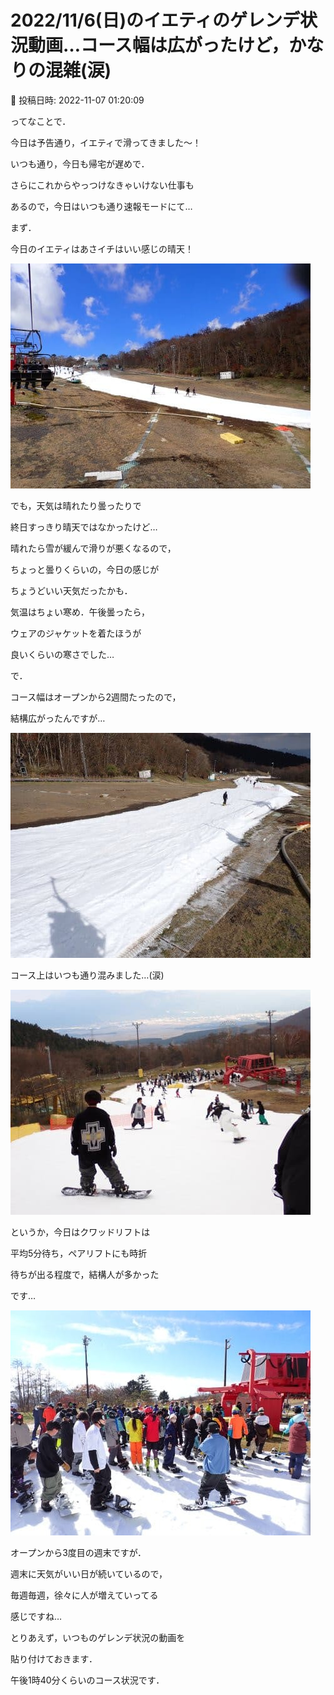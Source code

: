 # 2022/11/6(日)のイエティのゲレンデ状況動画…コース幅は広がったけど，かなりの混雑(涙)

📅 投稿日時: 2022-11-07 01:20:09

ってなことで．


今日は予告通り，イエティで滑ってきました～！





いつも通り，今日も帰宅が遅めで．


さらにこれからやっつけなきゃいけない仕事も


あるので，今日はいつも通り速報モードにて…





まず．


今日のイエティはあさイチはいい感じの晴天！




![8f1298cad2d5892bab00f2b1eb3b8a0b.jpg](images/8f1298cad2d5892bab00f2b1eb3b8a0b.jpg)







でも，天気は晴れたり曇ったりで


終日すっきり晴天ではなかったけど…


晴れたら雪が緩んで滑りが悪くなるので，


ちょっと曇りくらいの，今日の感じが


ちょうどいい天気だったかも．


気温はちょい寒め．午後曇ったら，


ウェアのジャケットを着たほうが


良いくらいの寒さでした…





で．


コース幅はオープンから2週間たったので，


結構広がったんですが…




![f9ba150dbf4e1fb77183141ffa04d21f.jpg](images/f9ba150dbf4e1fb77183141ffa04d21f.jpg)







コース上はいつも通り混みました…(涙)




![674896603c8df2f22d03655544f24b27.jpg](images/674896603c8df2f22d03655544f24b27.jpg)







というか，今日はクワッドリフトは


平均5分待ち，ペアリフトにも時折


待ちが出る程度で，結構人が多かった


です…




![650cb7cee8139c0a0e0468bea6d8457a.jpg](images/650cb7cee8139c0a0e0468bea6d8457a.jpg)







オープンから3度目の週末ですが．


週末に天気がいい日が続いているので，


毎週毎週，徐々に人が増えていってる


感じですね…





とりあえず，いつものゲレンデ状況の動画を


貼り付けておきます．


午後1時40分くらいのコース状況です．

